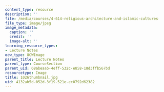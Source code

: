 ```yaml
---
content_type: resource
description: ''
file: /media/courses/4-614-religious-architecture-and-islamic-cultures-fall-2002/4132ab5d052d3f19521eec0792d62382_1026thumbnail.jpg
file_type: image/jpeg
image_metadata:
  caption: ''
  credit: ''
  image-alt: ''
learning_resource_types:
- Lecture Notes
ocw_type: OCWImage
parent_title: Lecture Notes
parent_type: CourseSection
parent_uid: 68abeaab-4eff-532c-e858-18d3ffb567bd
resourcetype: Image
title: 1026thumbnail.jpg
uid: 4132ab5d-052d-3f19-521e-ec0792d62382
---
```

